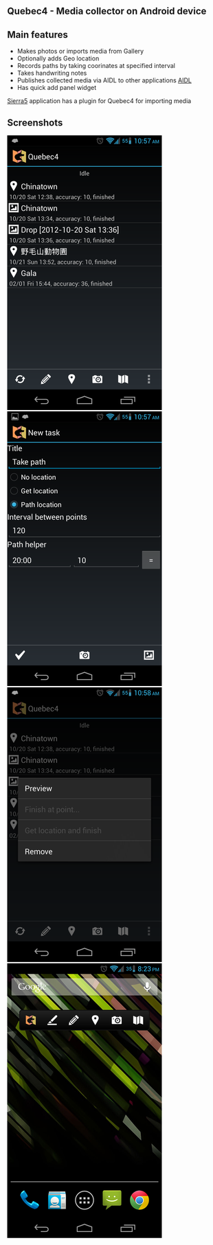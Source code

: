 ## Quebec4 - Media collector on Android device

## Main features
* Makes photos or imports media from Gallery
* Optionally adds Geo location
* Records paths by taking coorinates at specified interval
* Takes handwriting notes
* Publishes collected media via AIDL to other applications [AIDL](src-quebec4/org/kvj/quebec4/data/Quebec4Service.aidl)
* Has quick add panel widget

[Sierra5](https://github.com/kvj/Sierra5) application has a plugin for Quebec4 for importing media

## Screenshots

![Main UI](doc/q401.png)
![Editor](doc/q402.png)
![Context menu](doc/q403.png)
![Panel](doc/q404.png)
